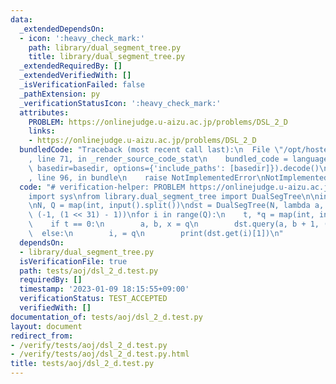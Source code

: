 ```yaml
---
data:
  _extendedDependsOn:
  - icon: ':heavy_check_mark:'
    path: library/dual_segment_tree.py
    title: library/dual_segment_tree.py
  _extendedRequiredBy: []
  _extendedVerifiedWith: []
  _isVerificationFailed: false
  _pathExtension: py
  _verificationStatusIcon: ':heavy_check_mark:'
  attributes:
    PROBLEM: https://onlinejudge.u-aizu.ac.jp/problems/DSL_2_D
    links:
    - https://onlinejudge.u-aizu.ac.jp/problems/DSL_2_D
  bundledCode: "Traceback (most recent call last):\n  File \"/opt/hostedtoolcache/PyPy/3.7.13/x64/site-packages/onlinejudge_verify/documentation/build.py\"\
    , line 71, in _render_source_code_stat\n    bundled_code = language.bundle(stat.path,\
    \ basedir=basedir, options={'include_paths': [basedir]}).decode()\n  File \"/opt/hostedtoolcache/PyPy/3.7.13/x64/site-packages/onlinejudge_verify/languages/python.py\"\
    , line 96, in bundle\n    raise NotImplementedError\nNotImplementedError\n"
  code: "# verification-helper: PROBLEM https://onlinejudge.u-aizu.ac.jp/problems/DSL_2_D\n\
    import sys\nfrom library.dual_segment_tree import DualSegTree\n\ninput = sys.stdin.readline\n\
    \nN, Q = map(int, input().split())\ndst = DualSegTree(N, lambda a, b: max(a, b),\
    \ (-1, (1 << 31) - 1))\nfor i in range(Q):\n    t, *q = map(int, input().split())\n\
    \    if t == 0:\n        a, b, x = q\n        dst.query(a, b + 1, (i, x))\n  \
    \  else:\n        i, = q\n        print(dst.get(i)[1])\n"
  dependsOn:
  - library/dual_segment_tree.py
  isVerificationFile: true
  path: tests/aoj/dsl_2_d.test.py
  requiredBy: []
  timestamp: '2023-01-09 18:15:55+09:00'
  verificationStatus: TEST_ACCEPTED
  verifiedWith: []
documentation_of: tests/aoj/dsl_2_d.test.py
layout: document
redirect_from:
- /verify/tests/aoj/dsl_2_d.test.py
- /verify/tests/aoj/dsl_2_d.test.py.html
title: tests/aoj/dsl_2_d.test.py
---
```

